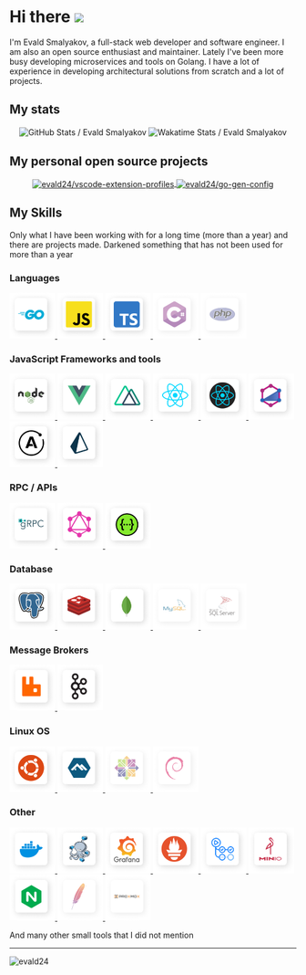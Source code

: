 # Hi there <img width="24" src="https://media.giphy.com/media/hvRJCLFzcasrR4ia7z/giphy.gif"> 

I'm Evald Smalyakov, a full-stack web developer and software engineer. I am also an open source enthusiast and maintainer. Lately I've been more busy developing microservices and tools on Golang. I have a lot of experience in developing architectural solutions from scratch and a lot of projects.

## My stats

<p align="center">
  <img width="48%" align="center" alt="GitHub Stats / Evald Smalyakov" src="https://github-readme-stats.vercel.app/api?username=evald24&show_icons=1&count_private=1&title_color=0069FF&icon_color=0069FF&border_radius=10&hide_title=1" />

  <img width="48%" align="center" alt="Wakatime Stats / Evald Smalyakov" src="https://github-readme-stats.vercel.app/api/wakatime?username=evald24&range=last_7_days&layout=compact&title_color=0069FF&icon_color=0069FF&border_radius=10&langs_count=6" />
</p>

## My personal open source projects

<p align="center">
  <a href="https://github.com/evald24/vscode-extension-profiles">
    <img width="49%" align="center" alt="evald24/vscode-extension-profiles" src="https://github-readme-stats.vercel.app/api/pin/?username=evald24&repo=vscode-extension-profiles&show_owner=1&title_color=0069FF&icon_color=0069FF&border_radius=10" />
  </a>
  <a href="https://github.com/evald24/go-gen-config">
    <img width="49%" align="center" alt="evald24/go-gen-config" src="https://github-readme-stats.vercel.app/api/pin/?username=evald24&repo=go-gen-config&show_owner=1&title_color=0069FF&icon_color=0069FF&border_radius=10" />
  </a>
</p>

## My Skills

Only what I have been working with for a long time (more than a year) and there are projects made. Darkened something that has not been used for more than a year

### Languages

<p align="left">
  <a href="https://go.dev/" title="Golang">
    <img alt="Golang" width="80px" src="./assets/golang.png" />
  </a>
  <a href="https://javascript.com/" title="JavaScript">
    <img alt="JavaScript" width="80px" src="./assets/js.png" />
  </a>
  <a href="https://www.typescriptlang.org/" title="TypeScript">
    <img alt="TypeScript" width="80px" src="./assets/ts.png" />
  </a>
  <a href="https://docs.microsoft.com/en-us/dotnet/csharp/" title="C Sharp (C#)">
    <img alt="C Sharp (C#)" width="80px" src="./assets/csharp.png" />
  </a>
  <a href="https://www.php.net/" title="PHP">
    <img alt="PHP" width="80px" src="./assets/php.png" />
  </a>
</p>

### JavaScript Frameworks and tools

<p align="left">
  <a href="https://nodejs.org/" title="NodeJS">
    <img alt="NodeJS" width="80px" src="./assets/node.png" />
  </a>
  <a href="https://vuejs.org/" title="Vue.js">
    <img alt="Vue.js" width="80px" src="./assets/vue.png" />
  </a>
  <a href="https://nuxtjs.org/" title="NuxtJS">
    <img alt="NuxtJS" width="80px" src="./assets/nuxt.png" />
  </a>
  <a href="https://reactjs.org/" title="React">
    <img alt="React" width="80px" src="./assets/react.png" />
  </a>
  <a href="https://reactnative.dev/" title="React Native">
    <img alt="React Native" width="80px" src="./assets/react-native.png" />
  </a>
  <a href="https://typegraphql.com/" title="TypeGraphQL">
    <img alt="TypeGraphQL" width="80px" src="./assets/typegraphql.png" />
  </a>
  <a href="https://apollographql.com/" title="Apollo GraphQL">
    <img alt="Apollo GraphQL" width="80px" src="./assets/apollo.png" />
  </a>
  <a href="https://prisma.io/" title="Prisma ORM">
    <img alt="Prisma" width="80px" src="./assets/prisma.png" />
  </a>
</p>

### RPC / APIs

<p align="left">
  <a href="https://grpc.io/" title="gRPC">
    <img alt="gRPC" width="80px" src="./assets/grpc.png" />
  </a>
  <a href="https://graphql.org/" title="GraphQL">
    <img alt="GraphQL" width="80px" src="./assets/graphql.png" />
  </a>
  <a href="https://www.w3.org/Protocols/rfc2616/rfc2616-sec9.html" title="RESTful">
    <img alt="RESTful" width="80px" src="./assets/swagger.png" />
  </a>
</p>

### Database

<p align="left">
  <a href="https://www.postgresql.org/" title="PostgreSQL">
    <img alt="PostgreSQL" width="80px" src="./assets/postgresql.png" />
  </a>
  <a href="https://redis.io/" title="Redis">
    <img alt="Redis" width="80px" src="./assets/redis.png">
  </a>
  <a href="https://www.mongodb.com/" title="MongoDB">
    <img alt="MongoDB" width="80px" src="./assets/mongodb.png" />
  </a>
  <a href="https://www.mysql.com/" title="MySQL">
    <img alt="MySQL" width="80px" src="./assets/mysql.png" />
  </a>
  <a href="https://www.microsoft.com/sql-server" title="Microsoft SQL Server">
    <img alt="Microsoft SQL Server" width="80px" src="./assets/mssql.png" />
  </a>
</p>

### Message Brokers

<p align="left">
  <a href="https://www.rabbitmq.com/" title="RabbitMQ">
    <img alt="RabbitMQ" width="80px" src="./assets/rabbitmq.png" />
  </a>
  <a href="https://kafka.apache.org/" title="Apache Kafka">
    <img alt="Apache Kafka" width="80px" src="./assets/kafka.png" />
  </a>
</p>

### Linux OS

<p align="left">
  <a href="https://ubuntu.com/" title="Ubunt">
    <img alt="Ubunt" width="80px" src="./assets/ubuntu.png" />
  </a>
  <a href="https://alpinelinux.org/" title="Alpine Linux">
    <img alt="Alpine Linux" width="80px" src="./assets/alpine-linux.png" />
  </a>
  <a href="https://centos.org/" title="CentOS">
    <img alt="CentOS" width="80px" src="./assets/centos.png" />
  </a>
  <a href="https://debian.org/" title="Debian">
    <img alt="Debian" width="80px" src="./assets/debian.png" />
  </a>
</p>

### Other

<p align="left">
  <a href="https://docker.com/" title="Docker">
    <img alt="Docker" width="80px" src="./assets/docker.png" />
  </a>
  <a href="https://docs.docker.com/compose/" title="Docker Compose">
    <img alt="Docker Compose" width="80px" src="./assets/docker-compose.png" />
  </a>
  <a href="https://grafana.com/" title="Grafana">
    <img alt="Grafana" width="80px" src="./assets/grafana.png" />
  </a>
  <a href="https://prometheus.io/" title="Prometheus">
    <img alt="Prometheus" width="80px" src="./assets/prometheus.png" />
  </a>
  <a href="https://github.com/features/actions" title="GitHub Actions">
    <img alt="GitHub Actions" width="80px" src="./assets/github-actions.png" />
  </a>
  <a href="https://min.io/" title="MinIO">
    <img alt="MinIO" width="80px" src="./assets/minio.png" />
  </a>
  <a href="https://nginx.org/" title="Nginx">
    <img alt="Nginx" width="80px" src="./assets/nginx.png" />
  </a>
  <a href="https://httpd.apache.org/" title="Apache">
    <img alt="Apache" width="80px" src="./assets/apache.png" />
  </a>
  <a href="https://proxmox.com/" title="Proxmox">
    <img alt="Proxmox" width="80px" src="./assets/proxmox.png" />
  </a>
</p>

And many other small tools that I did not mention

<hr/>

<p align="left">
  <img
    src="https://komarev.com/ghpvc/?username=evald24"
    alt="evald24"
  />
</p>
